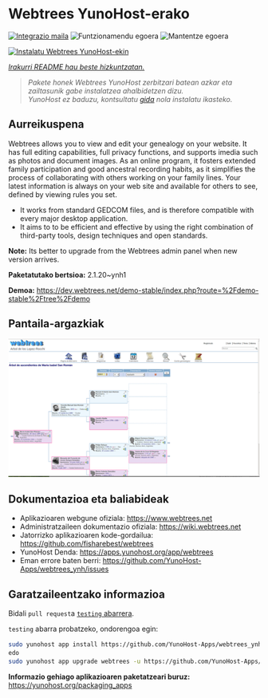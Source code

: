 <!--
Ohart ongi: README hau automatikoki sortu da <https://github.com/YunoHost/apps/tree/master/tools/readme_generator>ri esker
EZ editatu eskuz.
-->

# Webtrees YunoHost-erako

[![Integrazio maila](https://dash.yunohost.org/integration/webtrees.svg)](https://ci-apps.yunohost.org/ci/apps/webtrees/) ![Funtzionamendu egoera](https://ci-apps.yunohost.org/ci/badges/webtrees.status.svg) ![Mantentze egoera](https://ci-apps.yunohost.org/ci/badges/webtrees.maintain.svg)

[![Instalatu Webtrees YunoHost-ekin](https://install-app.yunohost.org/install-with-yunohost.svg)](https://install-app.yunohost.org/?app=webtrees)

*[Irakurri README hau beste hizkuntzatan.](./ALL_README.md)*

> *Pakete honek Webtrees YunoHost zerbitzari batean azkar eta zailtasunik gabe instalatzea ahalbidetzen dizu.*  
> *YunoHost ez baduzu, kontsultatu [gida](https://yunohost.org/install) nola instalatu ikasteko.*

## Aurreikuspena

Webtrees allows you to view and edit your genealogy on your website. It has full editing capabilities, full privacy functions, and supports imedia such as photos and document images. As an online program, it fosters extended family participation and good ancestral recording habits, as it simplifies the process of collaborating with others working on your family lines. Your latest information is always on your web site and available for others to see, defined by viewing rules you set.

- It works from standard GEDCOM files, and is therefore compatible with every major desktop application.
- It aims to to be efficient and effective by using the right combination of third-party tools, design techniques and open standards.

**Note:** Its better to upgrade from the Webtrees admin panel when new version arrives.


**Paketatutako bertsioa:** 2.1.20~ynh1

**Demoa:** <https://dev.webtrees.net/demo-stable/index.php?route=%2Fdemo-stable%2Ftree%2Fdemo>

## Pantaila-argazkiak

![Webtrees(r)en pantaila-argazkia](./doc/screenshots/1200px-Webtrees.png)

## Dokumentazioa eta baliabideak

- Aplikazioaren webgune ofiziala: <https://www.webtrees.net>
- Administratzaileen dokumentazio ofiziala: <https://wiki.webtrees.net>
- Jatorrizko aplikazioaren kode-gordailua: <https://github.com/fisharebest/webtrees>
- YunoHost Denda: <https://apps.yunohost.org/app/webtrees>
- Eman errore baten berri: <https://github.com/YunoHost-Apps/webtrees_ynh/issues>

## Garatzaileentzako informazioa

Bidali `pull request`a [`testing` abarrera](https://github.com/YunoHost-Apps/webtrees_ynh/tree/testing).

`testing` abarra probatzeko, ondorengoa egin:

```bash
sudo yunohost app install https://github.com/YunoHost-Apps/webtrees_ynh/tree/testing --debug
edo
sudo yunohost app upgrade webtrees -u https://github.com/YunoHost-Apps/webtrees_ynh/tree/testing --debug
```

**Informazio gehiago aplikazioaren paketatzeari buruz:** <https://yunohost.org/packaging_apps>

